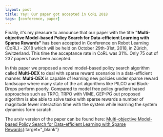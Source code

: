 ```yaml
---
layout: post
title: Yay! Our paper got accepted in CoRL 2018
tags: [conference, paper]
---
```


Finally, it's my pleasure to announce that our paper with the title **"Multi-objective Model-based Policy Search for Data-efficient Learning with Sparse Rewards"** has been accepted in Conference on Robot Learning (CoRL) - 2018 which will be held on October 29th-31st, 2018, in Zürich, Switzerland. This time the acceptance rate in CoRL was 31%. Only 75 out of 237 papers have been accepted.

In this paper we proposed a novel model-based policy search algorithm called **Multi-DEX** to deal with sparse reward scenarios in a data-efficient manner. **Multi-DEX** is capable of learning new policies under sparse reward landscape where many state of the art algorithms like PILCO and Black-Drops perform poorly. Compared to model free policy gradient based approaches such as TRPO, TRPO with VIME, GEP-PG out proposed algorithm is abe able to solve tasks with sparse rewards a number of magnitude fewer interaction time with the system while learning the system dynamics form scratch.

The arxiv version of the paper can be found here: [Multi-objective Model-based Policy Search for Data-efficient Learning with Sparse Rewards](https://arxiv.org/abs/1806.09351){:target="_blank"}